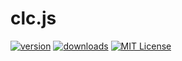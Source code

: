 # clc.js

[![version](https://img.shields.io/npm/v/clc-js.svg?style=flat-square)](http://npm.im/clc-js)
[![downloads](https://img.shields.io/npm/dm/clc-js.svg?style=flat-square)](http://npm-stat.com/charts.html?package=clc-js&from=2015-08-01)
[![MIT License](https://img.shields.io/npm/l/clc-js.svg?style=flat-square)](http://opensource.org/licenses/MIT)
